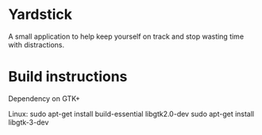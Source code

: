 # Yardstick
A small application to help keep yourself on track and stop wasting time with distractions.




# Build instructions
Dependency on GTK+ 

Linux:
sudo apt-get install build-essential libgtk2.0-dev 
sudo apt-get install libgtk-3-dev